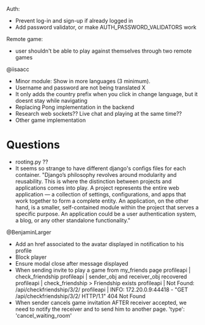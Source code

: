 Auth:
- Prevent log-in and sign-up if already logged in
- Add password validator, or make AUTH_PASSWORD_VALIDATORS work

Remote game:
- user shouldn't be able to play against themselves through two remote games

@iisaacc
-	Minor module: Show in more languages (3 minimum).
  - Username and password are not being translated X
  - It only adds the country prefix when you click in change language, but it doesnt stay while navigating
-	Replacing Pong implementation in the backend
-	Research web sockets?? Live chat and playing at the same time??
-	Other game implementation
  # Questions
  - rooting.py ??
  - It seems so strange to have different django's configs files for each container. "Django’s philosophy revolves around modularity and reusability. This is where the distinction between projects and applications comes into play. A project represents the entire web application — a collection of settings, configurations, and apps that work together to form a complete entity. An application, on the other hand, is a smaller, self-contained module within the project that serves a specific purpose. An application could be a user authentication system, a blog, or any other standalone functionality."


  @BenjaminLarger
- Add an href associated to the avatar displayed in notification to his profile
- Block player
- Ensure modal close after message displayed
- When sending invite to play a game from my_friends page
profileapi  | check_friendship
profileapi  | sender_obj and receiver_obj recovered
profileapi  | check_friendship > Friendship exists
profileapi  | Not Found: /api/checkfriendship/3/2/
profileapi  | INFO:     172.20.0.9:44418 - "GET /api/checkfriendship/3/2/ HTTP/1.1" 404 Not Found
- When sender cancels game invitation AFTER receiver accepted, we need to notify the receiver and to send him to another page.
'type': 'cancel_waiting_room'
